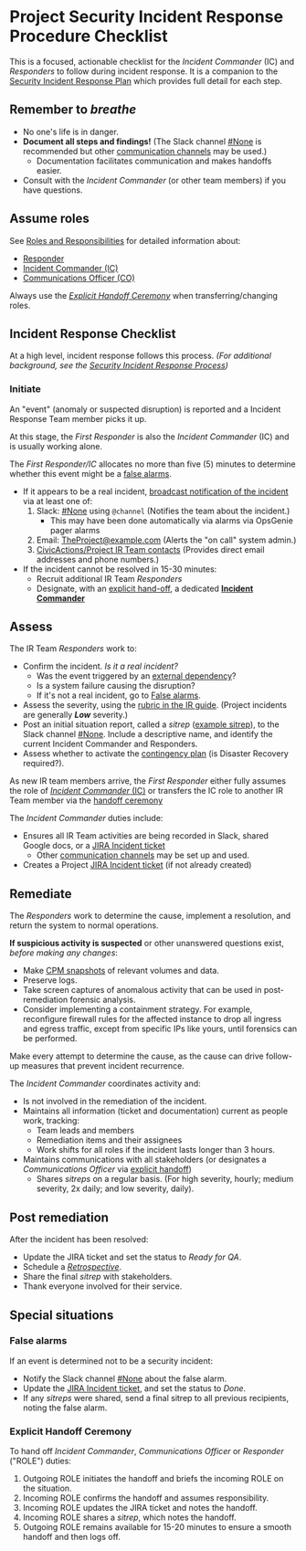 # Project Security Incident Response Procedure Checklist

This is a focused, actionable checklist for the _Incident Commander_ (IC) and _Responders_ to follow during incident response. It is a companion to the [Security Incident Response Plan](security-irp.md) which provides full detail for each step.

## Remember to _breathe_

- No one's life is in danger.
- **Document all steps and findings!** (The Slack channel [#None](None) is recommended but other [communication channels](security-irp.md#communication-channels) may be used.)
   - Documentation facilitates communication and makes handoffs easier.
- Consult with the _Incident Commander_ (or other team members) if you have questions.

## Assume roles

See [Roles and Responsibilities](security-irp.md#roles-and-responsibilities) for detailed information about:
- [Responder](security-irp.md#responder)
- [Incident Commander (IC)](security-irp.md#incident-commander)
- [Communications Officer (CO)](security-irp.md#communications-officer)

Always use the [_Explicit Handoff Ceremony_](#explicit-handoff-ceremony) when transferring/changing roles.

## Incident Response Checklist

At a high level, incident response follows this process. _(For additional background, see the [Security Incident Response Process](security-irp.md#incident-response-process))_

### Initiate

An "event" (anomaly or suspected disruption) is reported and a  Incident Response Team member picks it up.

At this stage, the _First Responder_ is also the _Incident Commander_ (IC) and is usually working alone.

The _First Responder/IC_ allocates no more than five (5) minutes to determine whether this event might be a [false alarms](#false-alarm).
- If it appears to be a real incident, [broadcast notification of the incident](security-irp.md#communications-during-the-initiate-phase) via at least one of:
  1. Slack: [#None](None) using `@channel` (Notifies the team about the incident.)
     - This may have been done automatically via alarms via OpsGenie pager alarms
  2. Email: TheProject@example.com (Alerts the "on call" system admin.)
  3. [CivicActions/Project IR Team contacts](None) (Provides direct email addresses and phone numbers.)
- If the incident cannot be resolved in 15-30 minutes:
   - Recruit additional IR Team _Responders_
   - Designate, with an [explicit hand-off](#explicit-handoff-ceremony), a dedicated [**Incident Commander**](security-irp.md#incident-commander)

## Assess

The IR Team _Responders_ work to:

- Confirm the incident. _Is it a real incident?_
  - Was the event triggered by an [external dependency](contingency-plan.md#external-dependencies)?
  - Is a system failure causing the disruption?
  - If it's not a real incident, go to [False alarms](#false-alarm).
- Assess the severity, using the [rubric in the IR guide](security-irp.md#incident-severities). (Project incidents are generally ***Low*** severity.)
- Post an initial situation report, called a _sitrep_ ([example sitrep](security-irp.md#assess)), to the Slack channel [#None](None). Include a descriptive name, and identify the current Incident Commander and Responders.
- Assess whether to activate the [contingency plan](contingency-plan.md) (is Disaster Recovery required?).

As new IR team members arrive, the _First Responder_ either fully assumes the role of [_Incident Commander_ (IC)](security-irp.md#incident-commander) or transfers the IC role to another IR Team member via the [handoff ceremony](#explicit-handoff-ceremony)

The _Incident Commander_ duties include:

- Ensures all IR Team activities are being recorded in Slack, shared Google docs, or a [JIRA Incident ticket](https://project.atlassian.net/issues/?jql=issuetype=Incident)
   - Other [communication channels](security-irp.md#communication-channels) may be set up and used.
- Creates a Project [JIRA Incident ticket](https://project.atlassian.net/issues/?jql=issuetype=Incident) (if not already created)

## Remediate

The _Responders_ work to determine the cause, implement a resolution, and return the system to normal operations.

**If suspicious activity is suspected** or other unanswered questions exist, _before making any changes_:
- Make [CPM snapshots](https://cpm.project.com/) of relevant volumes and data.
- Preserve logs.
- Take screen captures of anomalous activity that can be used in post-remediation forensic analysis.
- Consider implementing a containment strategy. For example, reconfigure firewall rules for the affected instance to drop all ingress and egress traffic, except from specific IPs like yours, until forensics can be performed.

Make every attempt to determine the cause, as the cause can drive follow-up measures that prevent incident recurrence.

The _Incident Commander_ coordinates activity and:

- Is not involved in the remediation of the incident.
- Maintains all information (ticket and documentation) current as people work, tracking:
  - Team leads and members
  - Remediation items and their assignees
  - Work shifts for all roles if the incident lasts longer than 3 hours.
- Maintains communications with all stakeholders (or designates a _Communications Officer_ via [explicit handoff](#explicit-handoff-ceremony))
  - Shares _sitreps_ on a regular basis. (For high severity, hourly; medium severity, 2x daily; and low severity, daily).

## Post remediation

After the incident has been resolved:

- Update the JIRA ticket and set the status to _Ready for QA_.
- Schedule a [_Retrospective_](security-irp.md#retrospective).
- Share the final _sitrep_ with stakeholders.
- Thank everyone involved for their service.

## Special situations

### False alarms

If an event is determined not to be a security incident:

- Notify the Slack channel [#None](None) about the false alarm.
- Update the [JIRA Incident ticket](https://project.atlassian.net/issues/?jql=issuetype=Incident), and set the status to _Done_.
- If any _sitreps_ were shared, send a final sitrep to all previous recipients, noting the false alarm.

### Explicit Handoff Ceremony

To hand off _Incident Commander_, _Communications Officer_ or _Responder_ ("ROLE") duties:

1. Outgoing ROLE initiates the handoff and briefs the incoming ROLE on the situation.
2. Incoming ROLE confirms the handoff and assumes responsibility.
3. Incoming ROLE updates the JIRA ticket and notes the handoff.
4. Incoming ROLE shares a _sitrep_, which notes the handoff.
5. Outgoing ROLE remains available for 15-20 minutes to ensure a smooth handoff and then logs off.
